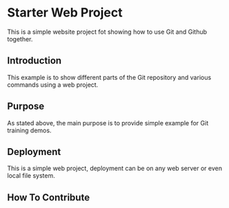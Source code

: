 # Starter Web Project

This is a simple website project fot showing how to use Git and Github together.

## Introduction

This example is to show different parts of the Git repository and various commands using a web project.

## Purpose

As stated above, the main purpose is to provide simple example for Git training  demos.

## Deployment

This is a simple web project, deployment can be on any web server or even local file system.

## How To Contribute